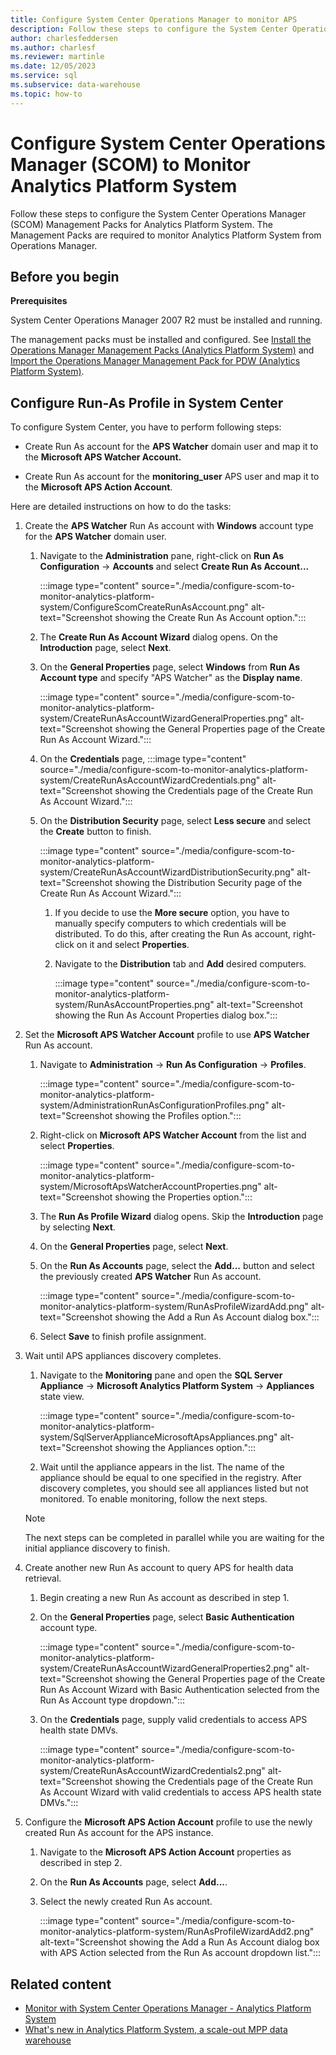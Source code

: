 ```yaml
---
title: Configure System Center Operations Manager to monitor APS
description: Follow these steps to configure the System Center Operations Manager (SCOM) management packs for Analytics Platform System. The Management Packs are required to monitor Analytics Platform System from Operations Manager.
author: charlesfeddersen
ms.author: charlesf
ms.reviewer: martinle
ms.date: 12/05/2023
ms.service: sql
ms.subservice: data-warehouse
ms.topic: how-to
---
```


# Configure System Center Operations Manager (SCOM) to Monitor Analytics Platform System
Follow these steps to configure the System Center Operations Manager (SCOM) Management Packs for Analytics Platform System. The Management Packs are required to monitor Analytics Platform System from Operations Manager.  
  
## <a id="BeforeBegin"></a> Before you begin

**Prerequisites**  
  
System Center Operations Manager 2007 R2 must be installed and running.  
  
The management packs must be installed and configured. See [Install the Operations Manager Management Packs (Analytics Platform System)](install-the-scom-management-packs.md) and [Import the Operations Manager Management Pack for PDW (Analytics Platform System)](import-the-scom-management-pack-for-pdw.md).  
  
## <a id="ConfigureRunAsProfile"></a> Configure Run-As Profile in System Center
To configure System Center, you have to perform following steps:  
  
-   Create Run As account for the **APS Watcher** domain user and map it to the **Microsoft APS Watcher Account.**  
  
-   Create Run As account for the **monitoring_user** APS user and map it to the **Microsoft APS Action Account**.  
  
Here are detailed instructions on how to do the tasks:  
  
1. Create the **APS Watcher** Run As account with **Windows** account type for the **APS Watcher** domain user.  
  
    1. Navigate to the **Administration** pane, right-click on **Run As Configuration** -> **Accounts** and select **Create Run As Account...**  
  
        :::image type="content" source="./media/configure-scom-to-monitor-analytics-platform-system/ConfigureScomCreateRunAsAccount.png" alt-text="Screenshot showing the Create Run As Account option.":::
  
    1. The **Create Run As Account Wizard** dialog opens. On the **Introduction** page, select **Next**.  
  
    1. On the **General Properties** page, select **Windows** from **Run As Account type** and specify "APS Watcher" as the **Display name**.  
  
        :::image type="content" source="./media/configure-scom-to-monitor-analytics-platform-system/CreateRunAsAccountWizardGeneralProperties.png" alt-text="Screenshot showing the General Properties page of the Create Run As Account Wizard.":::
  
    1. On the **Credentials** page,
        :::image type="content" source="./media/configure-scom-to-monitor-analytics-platform-system/CreateRunAsAccountWizardCredentials.png" alt-text="Screenshot showing the Credentials page of the Create Run As Account Wizard.":::
  
    1. On the **Distribution Security** page, select **Less secure** and select the **Create** button to finish.  
  
        :::image type="content" source="./media/configure-scom-to-monitor-analytics-platform-system/CreateRunAsAccountWizardDistributionSecurity.png" alt-text="Screenshot showing the Distribution Security page of the Create Run As Account Wizard.":::
  
        1. If you decide to use the **More secure** option, you have to manually specify computers to which credentials will be distributed. To do this, after creating the Run As account, right-click on it and select **Properties**.  
  
        1. Navigate to the **Distribution** tab and **Add** desired computers.  
  
            :::image type="content" source="./media/configure-scom-to-monitor-analytics-platform-system/RunAsAccountProperties.png" alt-text="Screenshot showing the Run As Account Properties dialog box.":::
  
1. Set the **Microsoft APS Watcher Account** profile to use **APS Watcher** Run As account.  
  
    1. Navigate to **Administration** -> **Run As Configuration** -> **Profiles**.  
  
        :::image type="content" source="./media/configure-scom-to-monitor-analytics-platform-system/AdministrationRunAsConfigurationProfiles.png" alt-text="Screenshot showing the Profiles option.":::
  
    1. Right-click on **Microsoft APS Watcher Account** from the list and select **Properties**.  
  
        :::image type="content" source="./media/configure-scom-to-monitor-analytics-platform-system/MicrosoftApsWatcherAccountProperties.png" alt-text="Screenshot showing the Properties option.":::
  
    1. The **Run As Profile Wizard** dialog opens. Skip the **Introduction** page by selecting **Next**.  
  
    1. On the **General Properties** page, select **Next**.  
  
    1. On the **Run As Accounts** page, select the **Add...** button and select the previously created **APS Watcher** Run As account.  
  
        :::image type="content" source="./media/configure-scom-to-monitor-analytics-platform-system/RunAsProfileWizardAdd.png" alt-text="Screenshot showing the Add a Run As Account dialog box.":::
  
    1. Select **Save** to finish profile assignment.  
  
1. Wait until APS appliances discovery completes.  
  
    1. Navigate to the **Monitoring** pane and open the **SQL Server Appliance** -> **Microsoft Analytics Platform System** -> **Appliances** state view.  
  
        :::image type="content" source="./media/configure-scom-to-monitor-analytics-platform-system/SqlServerApplianceMicrosoftApsAppliances.png" alt-text="Screenshot showing the Appliances option.":::
  
    1. Wait until the appliance appears in the list. The name of the appliance should be equal to one specified in the registry. After discovery completes, you should see all appliances listed but not monitored. To enable monitoring, follow the next steps.  
  
    > [!NOTE]  
    > The next steps can be completed in parallel while you are waiting for the initial appliance discovery to finish.  
  
1. Create another new Run As account to query APS for health data retrieval.  
  
    1. Begin creating a new Run As account as described in step 1.  
  
    1. On the **General Properties** page, select **Basic Authentication** account type.  
  
        :::image type="content" source="./media/configure-scom-to-monitor-analytics-platform-system/CreateRunAsAccountWizardGeneralProperties2.png" alt-text="Screenshot showing the General Properties page of the Create Run As Account Wizard with Basic Authentication selected from the Run As Account type dropdown.":::
  
    1. On the **Credentials** page, supply valid credentials to access APS health state DMVs.  
  
        :::image type="content" source="./media/configure-scom-to-monitor-analytics-platform-system/CreateRunAsAccountWizardCredentials2.png" alt-text="Screenshot showing the Credentials page of the Create Run As Account Wizard with valid credentials to access APS health state DMVs.":::
  
1. Configure the **Microsoft APS Action Account** profile to use the newly created Run As account for the APS instance.  
  
    1. Navigate to the **Microsoft APS Action Account** properties as described in step 2.  
  
    1. On the **Run As Accounts** page, select **Add...**.
    1. Select the newly created Run As account.
  
        :::image type="content" source="./media/configure-scom-to-monitor-analytics-platform-system/RunAsProfileWizardAdd2.png" alt-text="Screenshot showing the Add a Run As Account dialog box with APS Action selected from the Run As account dropdown list.":::
  
## Related content

- [Monitor with System Center Operations Manager - Analytics Platform System](monitor-the-appliance-by-using-system-center-operations-manager.md)
- [What's new in Analytics Platform System, a scale-out MPP data warehouse](whats-new-analytics-platform-system.md)

